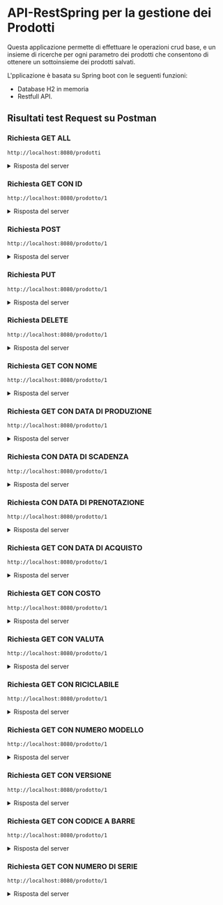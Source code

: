 # API-RestSpring per la gestione dei Prodotti
Questa applicazione permette di effettuare le operazioni crud base, e un insieme di ricerche per ogni parametro dei prodotti che consentono di ottenere un sottoinsieme dei prodotti salvati.

L'pplicazione è basata su Spring boot con le seguenti funzioni:
- Database H2 in memoria
- Restfull API.

## Risultati test Request su Postman

### Richiesta GET ALL
```
http://localhost:8080/prodotti
```

<details>
    <summary>Risposta del server</summary>

```json
[
    {
        "id": 1,
        "nome": "Swiffer",
        "descrizione": "Scopa acchiappa polvere",
        "dataDiProduzione": "2022-01-19T23:00:00.000+00:00",
        "dataDiScadenza": "9998-12-31T23:00:00.000+00:00",
        "dataDiPrenotazione": "2023-01-09T23:00:00.000+00:00",
        "dataDiAcquisto": "2023-01-19T23:00:00.000+00:00",
        "costo": 35.97,
        "valuta": "euro",
        "riciclabile": false,
        "numeroModello": 765,
        "numeroVersione": 2.5,
        "codiceABarre": "438925723957",
        "numeroDiSerie": "G38HG3"
    },
    {
        "id": 2,
        "nome": "Lumios Readix",
        "descrizione": "Lmpada verde per la lettura",
        "dataDiProduzione": "2022-06-19T22:00:00.000+00:00",
        "dataDiScadenza": "9998-12-31T23:00:00.000+00:00",
        "dataDiPrenotazione": "2023-01-09T23:00:00.000+00:00",
        "dataDiAcquisto": "2023-01-19T23:00:00.000+00:00",
        "costo": 56.7,
        "valuta": "USD",
        "riciclabile": true,
        "numeroModello": 230,
        "numeroVersione": 3.2,
        "codiceABarre": "958947589347",
        "numeroDiSerie": "A54JGU"
    },
    {
        "id": 3,
        "nome": "SanCarlo Vivaci",
        "descrizione": "Patatine alla paprica piccanti",
        "dataDiProduzione": "2023-01-19T23:00:00.000+00:00",
        "dataDiScadenza": "2024-01-19T23:00:00.000+00:00",
        "dataDiPrenotazione": "2023-06-09T22:00:00.000+00:00",
        "dataDiAcquisto": "2023-06-19T22:00:00.000+00:00",
        "costo": 2.5,
        "valuta": "euro",
        "riciclabile": true,
        "numeroModello": 1035,
        "numeroVersione": 1.0,
        "codiceABarre": "560548684865",
        "numeroDiSerie": "G533D5"
    }
]
```
</details>

### Richiesta GET CON ID
```
http://localhost:8080/prodotto/1
```

<details>
    <summary>Risposta del server</summary>

```json
{
  "id": 1,
  "nome": "Swiffer",
  "descrizione": "Scopa acchiappa polvere",
  "dataDiProduzione": "2022-01-19T23:00:00.000+00:00",
  "dataDiScadenza": "9998-12-31T23:00:00.000+00:00",
  "dataDiPrenotazione": "2023-01-09T23:00:00.000+00:00",
  "dataDiAcquisto": "2023-01-19T23:00:00.000+00:00",
  "costo": 35.97,
  "valuta": "euro",
  "riciclabile": false,
  "numeroModello": 765,
  "numeroVersione": 2.5,
  "codiceABarre": "438925723957",
  "numeroDiSerie": "G38HG3"
}
```
</details>

### Richiesta POST
```
http://localhost:8080/prodotto/1
```

<details>
    <summary>Risposta del server</summary>

```json

```
</details>

### Richiesta PUT
```
http://localhost:8080/prodotto/1
```

<details>
    <summary>Risposta del server</summary>

```json

```
</details>

### Richiesta DELETE
```
http://localhost:8080/prodotto/1
```

<details>
    <summary>Risposta del server</summary>

```json

```
</details>

### Richiesta GET CON NOME
```
http://localhost:8080/prodotto/1
```

<details>
    <summary>Risposta del server</summary>

```json

```
</details>

### Richiesta GET CON DATA DI PRODUZIONE
```
http://localhost:8080/prodotto/1
```

<details>
    <summary>Risposta del server</summary>

```json

```
</details>

### Richiesta CON DATA DI SCADENZA
```
http://localhost:8080/prodotto/1
```

<details>
    <summary>Risposta del server</summary>

```json

```
</details>

### Richiesta CON DATA DI PRENOTAZIONE
```
http://localhost:8080/prodotto/1
```

<details>
    <summary>Risposta del server</summary>

```json

```
</details>

### Richiesta GET CON DATA DI ACQUISTO
```
http://localhost:8080/prodotto/1
```

<details>
    <summary>Risposta del server</summary>

```json

```
</details>

### Richiesta GET CON COSTO
```
http://localhost:8080/prodotto/1
```

<details>
    <summary>Risposta del server</summary>

```json

```
</details>

### Richiesta GET CON VALUTA
```
http://localhost:8080/prodotto/1
```

<details>
    <summary>Risposta del server</summary>

```json

```
</details>

### Richiesta GET CON RICICLABILE
```
http://localhost:8080/prodotto/1
```

<details>
    <summary>Risposta del server</summary>

```json

```
</details>

### Richiesta GET CON NUMERO MODELLO
```
http://localhost:8080/prodotto/1
```

<details>
    <summary>Risposta del server</summary>

```json

```
</details>

### Richiesta GET CON VERSIONE
```
http://localhost:8080/prodotto/1
```

<details>
    <summary>Risposta del server</summary>

```json

```
</details>

### Richiesta GET CON CODICE A BARRE
```
http://localhost:8080/prodotto/1
```

<details>
    <summary>Risposta del server</summary>

```json

```
</details>

### Richiesta GET CON NUMERO DI SERIE 
```
http://localhost:8080/prodotto/1
```

<details>
    <summary>Risposta del server</summary>

```json

```
</details>
